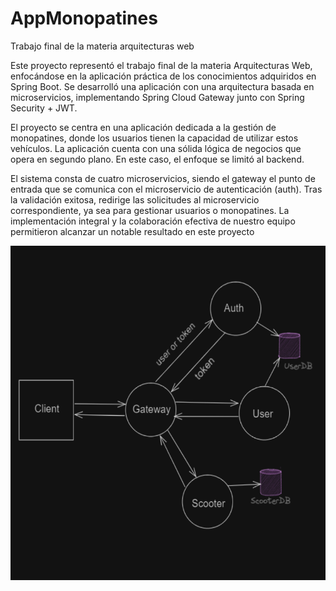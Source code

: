 # AppMonopatines
Trabajo final de la materia arquitecturas web

Este proyecto representó el trabajo final de la materia Arquitecturas Web, enfocándose en la aplicación práctica de los conocimientos adquiridos en Spring Boot. Se desarrolló una aplicación con una arquitectura basada en microservicios, implementando Spring Cloud Gateway junto con Spring Security + JWT.

El proyecto se centra en una aplicación dedicada a la gestión de monopatines, donde los usuarios tienen la capacidad de utilizar estos vehículos. La aplicación cuenta con una sólida lógica de negocios que opera en segundo plano. En este caso, el enfoque se limitó al backend.

El sistema consta de cuatro microservicios, siendo el gateway el punto de entrada que se comunica con el microservicio de autenticación (auth). Tras la validación exitosa, redirige las solicitudes al microservicio correspondiente, ya sea para gestionar usuarios o monopatines. La implementación integral y la colaboración efectiva de nuestro equipo permitieron alcanzar un notable resultado en este proyecto

![design-microservices](design.png)
